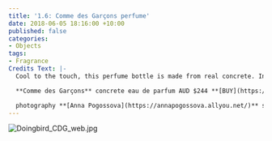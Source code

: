 ```yaml
---
title: '1.6: Comme des Garçons perfume'
date: 2018-06-05 18:16:00 +10:00
published: false
categories:
- Objects
tags:
- Fragrance
Credits Text: |-
  Cool to the touch, this perfume bottle is made from real concrete. Inside the bottle? A woody scent that is highly appropriate for anyone who hates nonsense.

  **Comme des Garçons** concrete eau de parfum AUD $244 **[BUY](https://bit.ly/2J7R0bs)**

  photography **[Anna Pogossova](https://annapogossova.allyou.net/)** styling **[Miguel Urbina Tan](https://www.instagram.com/miguelurbinatan)**
---
```


![Doingbird_CDG_web.jpg](/uploads/Doingbird_CDG_web.jpg)